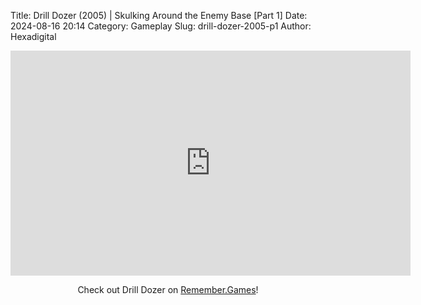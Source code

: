 Title: Drill Dozer (2005) | Skulking Around the Enemy Base [Part 1]
Date: 2024-08-16 20:14
Category: Gameplay
Slug: drill-dozer-2005-p1
Author: Hexadigital

<center><iframe src="https://www.youtube.com/embed/Vl3g76MqWc8?feature=oembed" allow="accelerometer; autoplay; encrypted-media; gyroscope; picture-in-picture" width="640" height="360" frameborder="0"></iframe>

Check out Drill Dozer on [Remember.Games](https://remember.games/game/7803/drill-dozer/)!</center>